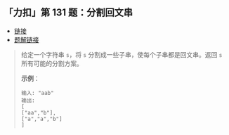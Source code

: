 ## 「力扣」第 131 题：分割回文串

- [链接](https://leetcode-cn.com/problems/palindrome-partitioning)
- [题解链接](https://leetcode-cn.com/problems/palindrome-partitioning/solution/hui-su-you-hua-jia-liao-dong-tai-gui-hua-by-liweiw/)

> 给定一个字符串 `s`，将 `s` 分割成一些子串，使每个子串都是回文串。返回 `s` 所有可能的分割方案。
>
> **示例**：
>
> ```
> 输入: "aab"
> 输出:
> [
> ["aa","b"],
> ["a","a","b"]
> ]
> ```